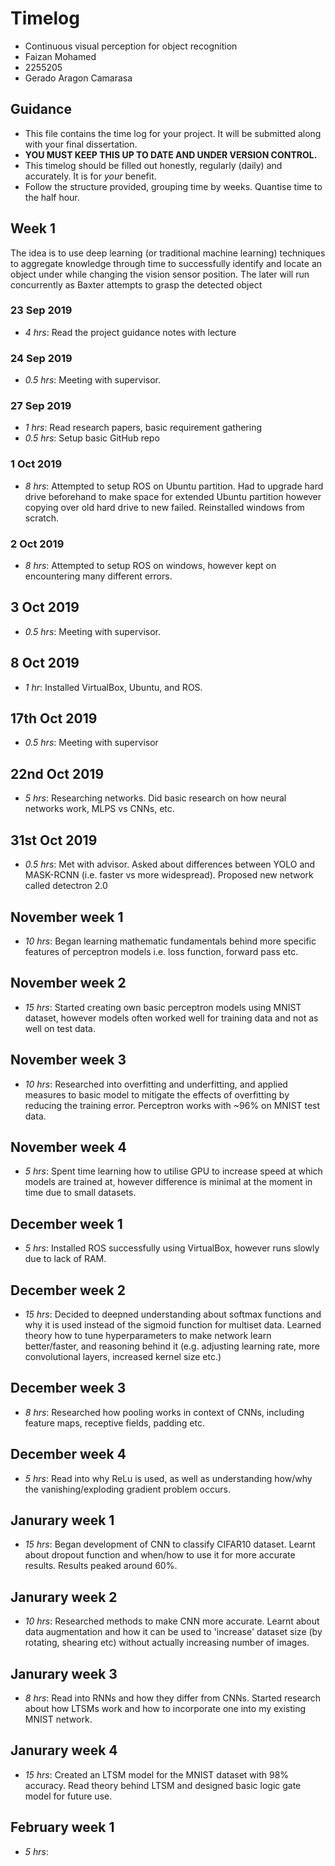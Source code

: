 # Timelog
* Continuous visual perception for object recognition
* Faizan Mohamed
* 2255205
* Gerado Aragon Camarasa

## Guidance


* This file contains the time log for your project. It will be submitted along with your final dissertation.
* **YOU MUST KEEP THIS UP TO DATE AND UNDER VERSION CONTROL.**
* This timelog should be filled out honestly, regularly (daily) and accurately. It is for *your* benefit.
* Follow the structure provided, grouping time by weeks.  Quantise time to the half hour.


## Week 1
The idea is to use deep learning (or traditional machine learning) techniques to aggregate knowledge through time to successfully identify and locate an object under while changing the vision sensor position. The later will run concurrently as Baxter attempts to grasp the detected object

### 23 Sep 2019

* *4 hrs*: Read the project guidance notes with lecture

### 24 Sep 2019

* *0.5 hrs*: Meeting with supervisor. 

### 27 Sep 2019

* *1 hrs*: Read research papers, basic requirement gathering
* *0.5 hrs*: Setup basic GitHub repo

### 1 Oct 2019

* *8 hrs*: Attempted to setup ROS on Ubuntu partition. Had to upgrade hard drive beforehand to make space for extended Ubuntu partition however copying over old hard drive to new failed. Reinstalled windows from scratch.

### 2 Oct 2019

* *8 hrs*: Attempted to setup ROS on windows, however kept on encountering many different errors. 

## 3 Oct 2019

* *0.5 hrs*: Meeting with supervisor. 

## 8 Oct 2019

* *1 hr*: Installed VirtualBox, Ubuntu, and ROS.

## 17th Oct 2019

* *0.5 hrs*: Meeting with supervisor

## 22nd Oct 2019

* *5 hrs*: Researching networks. Did basic research on how neural networks work, MLPS vs CNNs, etc. 

## 31st Oct 2019

* *0.5 hrs*: Met with advisor. Asked about differences between YOLO and MASK-RCNN (i.e. faster vs more widespread). Proposed new network called detectron 2.0

## November week 1

* *10 hrs*: Began learning mathematic fundamentals behind more specific features of perceptron models i.e. loss function, forward pass etc.  

## November week 2

* *15 hrs*: Started creating own basic perceptron models using MNIST dataset, however models often worked well for training data and not as well on test data.

## November week 3

* *10 hrs*: Researched into overfitting and underfitting, and applied measures to basic model to mitigate the effects of overfitting by reducing the training error. Perceptron works with ~96% on MNIST test data. 

## November week 4

* *5 hrs*: Spent time learning how to utilise GPU to increase speed at which models are trained at, however difference is minimal at the moment in time due to small datasets.

## December week 1

* *5 hrs*: Installed ROS successfully using VirtualBox, however runs slowly due to lack of RAM. 

## December week 2

* *15 hrs*: Decided to deepned understanding about softmax functions and why it is used instead of the sigmoid function for multiset data. Learned theory how to tune hyperparameters to make network learn better/faster, and reasoning behind it (e.g. adjusting learning rate, more convolutional layers, increased kernel size etc.)

## December week 3

* *8 hrs*: Researched how pooling works in context of CNNs, including feature maps, receptive fields, padding etc.

## December week 4

* *5 hrs*: Read into why ReLu is used, as well as understanding how/why the vanishing/exploding gradient problem occurs.

## Janurary week 1

* *15 hrs*: Began development of CNN to classify CIFAR10 dataset. Learnt about dropout function and when/how to use it for more accurate results. Results peaked around 60%.

## Janurary week 2

* *10 hrs*: Researched methods to make CNN more accurate. Learnt about data augmentation and how it can be used to 'increase' dataset size (by rotating, shearing etc) without actually increasing number of images.

## Janurary week 3

* *8 hrs*: Read into RNNs and how they differ from CNNs. Started research about how LTSMs work and how to incorporate one into my existing MNIST network.

## Janurary week 4

* *15 hrs*: Created an LTSM model for the MNIST dataset with 98% accuracy. Read theory behind LTSM and designed basic logic gate model for future use.

## February week 1

* *5 hrs*: 